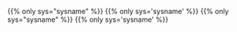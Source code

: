 {{% only sys="sysname" %}}
{{% only sys='sysname' %}}
{{% only sys="sysname" %}}
{{% only sys='sysname' %}}
